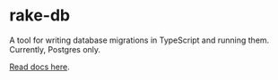 # rake-db

A tool for writing database migrations in TypeScript and running them. Currently, Postgres only.

[Read docs here](https://orchid-orm.netlify.app/guide/migration-setup-and-overview.html).
